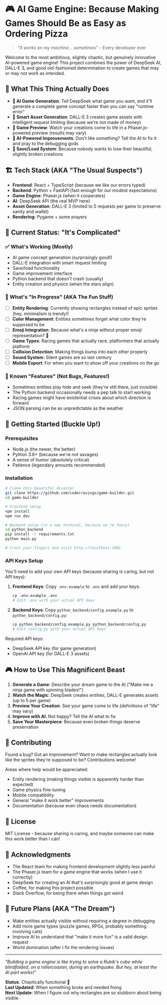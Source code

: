 # 🎮 AI Game Engine: Because Making Games Should Be as Easy as Ordering Pizza

> *"It works on my machine... sometimes"* - Every developer ever

Welcome to the most ambitious, slightly chaotic, but genuinely innovative AI-powered game engine! This project combines the power of DeepSeek AI, DALL-E 3, and good old-fashioned determination to create games that may or may not work as intended.

## 🚀 What This Thing Actually Does

- **🤖 AI Game Generation**: Tell DeepSeek what game you want, and it'll generate a complete game concept faster than you can say "runtime error"
- **🎨 Smart Asset Generation**: DALL-E 3 creates game assets with intelligent request limiting (because we're not made of money)
- **🎯 Game Preview**: Watch your creations come to life in a Phaser.js-powered preview (results may vary)
- **🔧 AI-Powered Improvements**: Don't like something? Tell the AI to fix it and pray to the debugging gods
- **💾 Save/Load System**: Because nobody wants to lose their beautiful, slightly broken creations

## 🏗️ Tech Stack (AKA "The Usual Suspects")

- **Frontend**: React + TypeScript (because we like our errors typed)
- **Backend**: Python + FastAPI (fast enough for our modest expectations)
- **Game Engine**: Phaser.js (when it cooperates)
- **AI**: DeepSeek API (the real MVP here)
- **Asset Generation**: DALL-E 3 (limited to 5 requests per game to preserve sanity and wallet)
- **Rendering**: Pygame + some prayers

## 🎯 Current Status: "It's Complicated"

### ✅ What's Working (Mostly)
- AI game concept generation (surprisingly good!)
- DALL-E integration with smart request limiting
- Save/load functionality 
- Game improvement interface
- Python backend that doesn't crash (usually)
- Entity creation and physics (when the stars align)

### 🚧 What's "In Progress" (AKA The Fun Stuff)
- [ ] **Entity Rendering**: Currently showing rectangles instead of epic sprites (hey, minimalism is trendy!)
- [ ] **Color Management**: Entities sometimes forget what color they're supposed to be
- [ ] **Emoji Integration**: Because what's a ninja without proper emoji representation? 🥷
- [ ] **Game Types**: Racing games that actually race, platformers that actually platform
- [ ] **Collision Detection**: Making things bump into each other properly
- [ ] **Sound System**: Silent games are so last century
- [ ] **Mobile Export**: For when you want to show off your creations on the go

### 🐛 Known "Features" (Not Bugs, Features!)
- Sometimes entities play hide and seek (they're still there, just invisible)
- The Python backend occasionally needs a pep talk to start working
- Racing games might have existential crises about which direction is forward
- JSON parsing can be as unpredictable as the weather

## 🚀 Getting Started (Buckle Up!)

### Prerequisites
- Node.js (the newer, the better)
- Python 3.8+ (because we're not savages)
- A sense of humor (absolutely critical)
- Patience (legendary amounts recommended)

### Installation

```bash
# Clone this beautiful disaster
git clone https://github.com/codecravings/game-builder.git
cd game-builder

# Frontend setup
npm install
npm run dev

# Backend setup (in a new terminal, because we're fancy)
cd python_backend
pip install -r requirements.txt
python main.py

# Cross your fingers and visit http://localhost:3001
```

### API Keys Setup
You'll need to add your own API keys (because sharing is caring, but not API keys):

1. **Frontend Keys**: Copy `.env.example` to `.env` and add your keys:
   ```bash
   cp .env.example .env
   # Edit .env with your actual API keys
   ```

2. **Backend Keys**: Copy `python_backend/config.example.py` to `python_backend/config.py`:
   ```bash
   cp python_backend/config.example.py python_backend/config.py
   # Edit config.py with your actual API keys
   ```

Required API keys:
- DeepSeek API key (for game generation)
- OpenAI API key (for DALL-E 3 assets)

## 🎮 How to Use This Magnificent Beast

1. **Generate a Game**: Describe your dream game to the AI ("Make me a ninja game with spinning blades!")
2. **Watch the Magic**: DeepSeek creates entities, DALL-E generates assets (up to 5 per game)
3. **Preview Your Creation**: See your game come to life (definitions of "life" may vary)
4. **Improve with AI**: Not happy? Tell the AI what to fix
5. **Save Your Masterpiece**: Because even broken things deserve preservation

## 🤝 Contributing

Found a bug? Got an improvement? Want to make rectangles actually look like the sprites they're supposed to be? Contributions welcome!

Areas where help would be appreciated:
- Entity rendering (making things visible is apparently harder than expected)
- Game physics fine-tuning
- Mobile compatibility
- General "make it work better" improvements
- Documentation (because even chaos needs documentation)

## 📝 License

MIT License - because sharing is caring, and maybe someone can make this work better than I can!

## 🎉 Acknowledgments

- The React team for making frontend development slightly less painful
- The Phaser.js team for a game engine that works (when I use it correctly)
- DeepSeek for creating an AI that's surprisingly good at game design
- Coffee, for making this project possible
- Stack Overflow, for being there when things got weird

## 🔮 Future Plans (AKA "The Dream")

- Make entities actually visible without requiring a degree in debugging
- Add more game types (puzzle games, RPGs, probably something involving cats)
- Improve AI to understand that "make it more fun" is a valid design request
- World domination (after I fix the rendering issues)

---

*"Building a game engine is like trying to solve a Rubik's cube while blindfolded, on a rollercoaster, during an earthquake. But hey, at least the AI part works!"*

**Status**: Chaotically functional 🎯  
**Last Updated**: When something broke and needed fixing  
**Next Update**: When I figure out why rectangles are so stubborn about being visible
